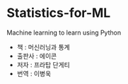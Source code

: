 # Statistics-for-ML
Machine learning to learn using Python
* 책 : 머신러닝과 통계
* 출판사 : 에이콘
* 저자 : 프라탑 단게티
* 번역 : 이병욱

